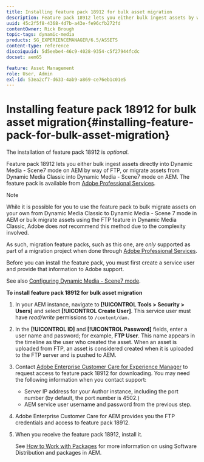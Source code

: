 ```yaml
---
title: Installing feature pack 18912 for bulk asset migration
description: Feature pack 18912 lets you either bulk ingest assets by way of FTP, or migrate assets from Dynamic Media Classic into Dynamic Media on AEM. This optional feature pack is available from Adobe support.
uuid: 45c2f5f8-4368-4d7b-a43e-fe96cfb272fd
contentOwner: Rick Brough
topic-tags: dynamic-media
products: SG_EXPERIENCEMANAGER/6.5/ASSETS
content-type: reference
discoiquuid: 5d5eebe4-46c9-4028-9354-c5f27944fcdc
docset: aem65

feature: Asset Management
role: User, Admin
exl-id: 53ea2cf7-d633-4ab9-a869-ce76eb1c01e5
---
```

# Installing feature pack 18912 for bulk asset migration{#installing-feature-pack-for-bulk-asset-migration}

The installation of feature pack 18912 is *optional*.

Feature pack 18912 lets you either bulk ingest assets directly into Dynamic Media - Scene7 mode on AEM by way of FTP, or migrate assets from Dynamic Media Classic into Dynamic Media - Scene7 mode on AEM. The feature pack is available from [Adobe Professional Services](https://www.adobe.com/experience-cloud/consulting-services.html).

>[!NOTE]
>
>While it is possible for you to use the feature pack to bulk migrate assets on your own from Dynamic Media Classic to Dynamic Media - Scene 7 mode in AEM or bulk migrate assets using the FTP feature in Dynamic Media Classic, Adobe does *not* recommend this method due to the complexity involved.
>
>As such, migration feature packs, such as this one, are *only* supported as part of a migration project when done through [Adobe Professional Services](https://www.adobe.com/experience-cloud/consulting-services.html).

Before you can install the feature pack, you must first create a service user and provide that information to Adobe support.

See also [Configuring Dynamic Media - Scene7 mode](/help/assets/config-dms7.md).

**To install feature pack 18912 for bulk asset migration**

1. In your AEM instance, navigate to **[!UICONTROL Tools > Security > Users]** and select **[!UICONTROL Create User]**. This service user must have *read/write* permissions to `/content/dam.`
1. In the **[!UICONTROL ID]** and **[!UICONTROL Password]** fields, enter a user name and password; for example, **FTP User**. This name appears in the timeline as the user who created the asset. When an asset is uploaded from FTP, an asset is considered created when it is uploaded to the FTP server and is pushed to AEM.
1. Contact [Adobe Enterprise Customer Care for Experience Manager](https://experienceleague.adobe.com/?support-solution=General#support) to request access to feature pack 18912 for downloading. You may need the following information when you contact support:

    * Server IP address for your Author instance, including the port number (by default, the port number is 4502.)
    * AEM service user username and password from the previous step.

1. Adobe Enterprise Customer Care for AEM provides you the FTP credentials and access to feature pack 18912.
1. When you receive the feature pack 18912, install it.

   See [How to Work with Packages](/help/sites-administering/package-manager.md) for more information on using Software Distribution and packages in AEM.
